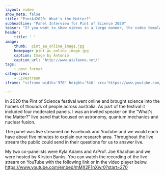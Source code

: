 ```yaml
---
layout: video
show_meta: false
title: "PintAU2020: What's the Matter?"
subheadline: "Panel Interview for Pint of Science 2020"
teaser: "If you want to show videos in a large manner, the video template is the right choice."
header:
    title: ' '
image:
    thumb:  pint_au_online_image.jpg
    homepage: pint_au_online_image.jpg
    caption: Image by Antonio
    caption_url: "http://www.aisleone.net/"
tags:
    - post format
categories:
    - Livestream
iframe: "<iframe width='970' height='546' src='https://www.youtube.com/embed/mMX2F1nXwr0?start=270' frameborder='0' allowfullscreen></iframe>"

---
```


In 2020 the Pint of Science festival went online and brought science into the homes of thounds of people across australia.
As part of the festival it included four moderated panels. 
I was an invited speaker on the "What's the Matter?" live panel that focused on astronomy, quantum mechanics and nuclear fusion.

The panel was live streamed on Facebook and Youtube and we would each have about five minutes to explain our research area.
Throughout the live stream the public could send in their questions for us to answer live.

My two co-panelists were Kyla Adams and A/Prof. Joe Khachan and we were hosted by Kirsten Banks. You can watch the recording of the live stream on YouTube with the following link or in the video player below. <a href="https://www.youtube.com/embed/mMX2F1nXwr0?start=270">https://www.youtube.com/embed/mMX2F1nXwr0?start=270</a>


